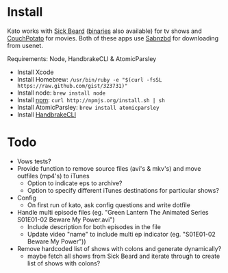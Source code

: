 # Install

Kato works with [Sick Beard](http://sickbeard.com/install.html) ([binaries](http://sickbeard.hostingsociety.com/) also available) for tv shows and [CouchPotato](http://couchpotatoapp.com/) for movies. Both of these apps use [Sabnzbd](http://sabnzbd.org/) for downloading from usenet.

Requirements: Node, HandbrakeCLI & AtomicParsley

* Install Xcode
* Install Homebrew: `/usr/bin/ruby -e "$(curl -fsSL https://raw.github.com/gist/323731)"`
* Install node: `brew install node`
* Install [npm](http://npmjs.org/): `curl http://npmjs.org/install.sh | sh`
* Install AtomicParsley: `brew install atomicparsley`
* Install [HandbrakeCLI](http://handbrake.fr/downloads2.php)

# Todo

* Vows tests?
* Provide function to remove source files (avi's & mkv's) and move outfiles (mp4's) to iTunes
  * Option to indicate eps to archive?
  * Option to specify different iTunes destinations for particular shows?
* Config
  * On first run of kato, ask config questions and write dotfile
* Handle multi episode files (eg. "Green Lantern The Animated Series S01E01-02 Beware My Power.avi")
  * Include description for both episodes in the file
  * Update video "name" to include multi ep indicator (eg. "S01E01-02 Beware My Power"))
* Remove hardcoded list of shows with colons and generate dynamically?
  * maybe fetch all shows from Sick Beard and iterate through to create list of shows with colons?